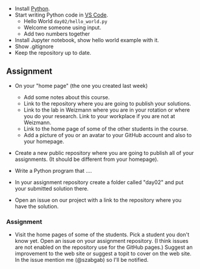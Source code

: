 

* Install [Python](https://www.python.org/).
* Start writing Python code in [VS Code](https://code.visualstudio.com/).
    * Hello World `day02/hello_world.py`
    * Welcome someone using input.
    * Add two numbers together
* Install Jupyter notebook, show hello world example with it.
* Show .gitignore
* Keep the repository up to date.



## Assignment

* On your "home page" (the one you created last week)
    * Add some notes about this course.
    * Link to the repository where you are going to publish your solutions.
    * Link to the lab in Weizmann where you are in your rotation or where you do your research. Link to your workplace if you are not at Weizmann.
    * Link to the home page of some of the other students in the course.
    * Add a picture of you or an avatar to your GitHub account and also to your homepage.


* Create a new public repository where you are going to publish all of your assignments. (It should be different from your homepage).
* Write a Python program that ....
* In your assignment repository create a folder called "day02" and put your submitted solution there.

* Open an issue on our project with a link to the repository where you have the solution.





### Assignment

* Visit the home pages of some of the students. Pick a student you don't know yet. Open an issue on your assignment repository.
(I think issues are not enabled on the repository use for the GitHub pages.)
Suggest an improvement to the web site or suggest a topit to cover on the web site. In the issue mention me (@szabgab) so I'll be notified.
